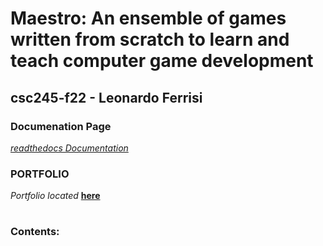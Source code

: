 # Maestro: An ensemble of games written from scratch to learn and teach computer game development

## csc245-f22 - Leonardo Ferrisi

### Documenation Page
[*readthedocs Documentation*](https://csc245-maestro.readthedocs.io/en/latest/)


### PORTFOLIO

*Portfolio located* [**here**](/portfolio.md)

#
### Contents:

